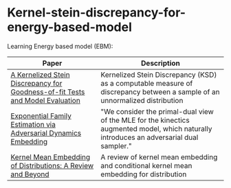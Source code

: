 # Kernel-stein-discrepancy-for-energy-based-model

Learning Energy based model (EBM):

| Paper | Description |
| --- | --- |
| [A Kernelized Stein Discrepancy for Goodness-of-fit Tests and Model Evaluation](https://arxiv.org/abs/1602.03253) |Kernelized Stein Discrepancy (KSD) as a computable measure of discrepancy between a sample of an unnormalized distribution|
|[Exponential Family Estimation via Adversarial Dynamics Embedding](https://arxiv.org/abs/1904.12083)|"We consider the primal-dual view of the MLE for the kinectics augmented model, which naturally introduces an adversarial dual sampler."|
|[Kernel Mean Embedding of Distributions: A Review and Beyond](https://arxiv.org/abs/1605.09522)|A review of kernel mean embedding and conditional kernel mean embedding for distribution|

